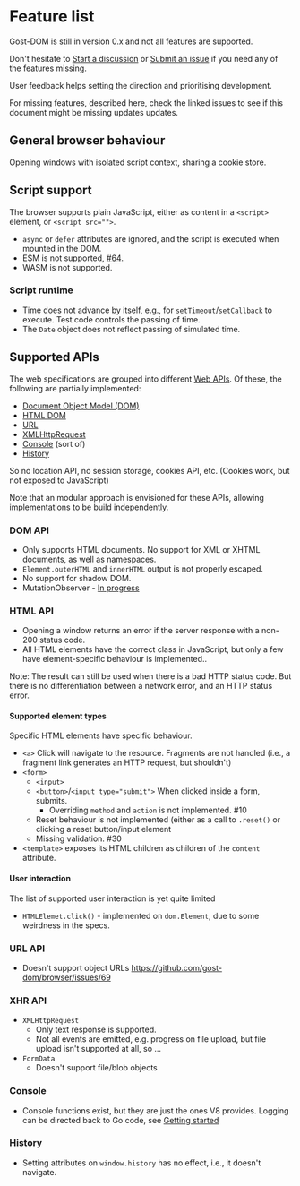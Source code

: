 # Feature list

Gost-DOM is still in version 0.x and not all features are supported.

Don't hesitate to [Start a
discussion](https://github.com/orgs/gost-dom/discussions) or [Submit an
issue](https://github.com/gost-dom/browser/issues?q=sort%3Aupdated-desc+is%3Aissue+is%3Aopen)
if you need any of the features missing.

User feedback helps setting the direction and prioritising development.

For missing features, described here, check the linked issues to see if this
document might be missing updates updates.

## General browser behaviour

Opening windows with isolated script context, sharing a cookie store.

## Script support

The browser supports plain JavaScript, either as content in a `<script>`
element, or `<script src="">`.

- `async` or `defer` attributes are ignored, and the script is executed when
mounted in the DOM. 
- ESM is not supported, [#64](https://github.com/gost-dom/browser/issues/64).
- WASM is not supported.

### Script runtime

- Time does not advance by itself, e.g., for `setTimeout`/`setCallback` to
execute. Test code controls the passing of time.
- The `Date` object does not reflect passing of simulated time.

## Supported APIs

The web specifications are grouped into different [Web
APIs](https://developer.mozilla.org/en-US/docs/Web/API). Of these, the following
are partially implemented:

- [Document Object Model (DOM)](https://developer.mozilla.org/en-US/docs/Web/API/Document_Object_Model)
- [HTML DOM](https://developer.mozilla.org/en-US/docs/Web/API/HTML_DOM_API)
- [URL](https://developer.mozilla.org/en-US/docs/Web/API/URL_API)
- [XMLHttpRequest](https://developer.mozilla.org/en-US/docs/Web/API/XMLHttpRequest_API)
- [Console](https://developer.mozilla.org/en-US/docs/Web/API/console) (sort of)
- [History](https://developer.mozilla.org/en-US/docs/Web/API/History_API)

So no location API, no session storage, cookies API, etc. (Cookies work, but not
exposed to JavaScript)

Note that an modular approach is envisioned for these APIs, allowing
implementations to be build independently.

### DOM API

- Only supports HTML documents. No support for XML or XHTML documents, as well as namespaces.
- `Element.outerHTML` and `innerHTML` output is not properly escaped.
- No support for shadow DOM.
- MutationObserver - [In progress](https://github.com/gost-dom/browser/issues/65)

### HTML API

- Opening a window returns an error if the server response with a non-200 status code.
- All HTML elements have the correct class in JavaScript, but only a few have
element-specific behaviour is implemented..

Note: The result can still be used when there is a bad HTTP status code. But
there is no differentiation between a network error, and an HTTP status error.

#### Supported element types

Specific HTML elements have specific behaviour.

- `<a>` Click will navigate to the resource. Fragments are not handled (i.e., a
  fragment link generates an HTTP request, but shouldn't)
- `<form>`
    - `<input>`
    - `<button>`/`<input type="submit">` When clicked inside a form, submits.
        - Overriding `method` and `action` is not implemented. #10
    - Reset behaviour is not implemented (either as a call to `.reset()` or 
      clicking a reset button/input element
    - Missing validation. #30
- `<template>` exposes its HTML children as children of the `content` attribute.

#### User interaction

The list of supported user interaction is yet quite limited

- `HTMLElemet.click()` - implemented on `dom.Element`, due to some weirdness in
  the specs.

### URL API

- Doesn't support object URLs https://github.com/gost-dom/browser/issues/69

### XHR API

- `XMLHttpRequest`
    - Only text response is supported.
    - Not all events are emitted, e.g. progress on file upload, but file upload
      isn't supported at all, so ...
- `FormData`
    - Doesn't support file/blob objects

### Console

- Console functions exist, but they are just the ones V8 provides. Logging can
be directed back to Go code, see [Getting started](./Getting-started.md)

### History

- Setting attributes on `window.history` has no effect, i.e., it doesn't navigate.

